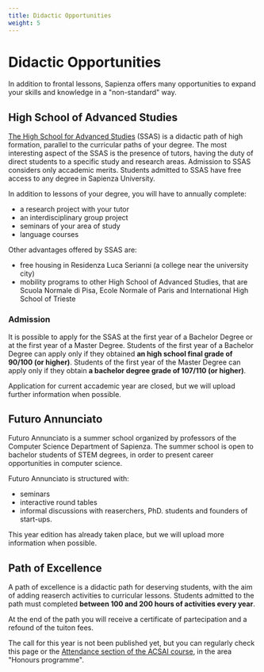 ```yaml
---
title: Didactic Opportunities
weight: 5
---
```

# Didactic Opportunities

In addition to frontal lessons, Sapienza offers many opportunities to expand your skills and knowledge in a "non-standard" way.


## High School of Advanced Studies

[The High School for Advanced Studies](https://web.uniroma1.it/sssas/en) (SSAS) is a didactic path of high formation, parallel to the curricular paths of your degree. The most interesting aspect of the SSAS is the presence of tutors, having the duty of direct students to a specific study and research areas. Admission to SSAS considers only accademic merits. Students admitted to SSAS have free access to any degree in Sapienza University.

In addition to lessons of your degree, you will have to annually complete:
- a research project with your tutor
- an interdisciplinary group project
- seminars of your area of study
- language courses

Other advantages offered by SSAS are:
- free housing in Residenza Luca Serianni (a college near the university city)
- mobility programs to other High School of Advanced Studies, that are Scuola Normale di Pisa, Ecole Normale of Paris and International High School of Trieste

### Admission

It is possible to apply for the SSAS at the first year of a Bachelor Degree or at the first year of a Master Degree. Students of the first year of a Bachelor Degree can apply only if they obtained **an high school final grade of 90/100 (or higher)**. Students of the first year of the Master Degree can apply only if they obtain **a bachelor degree grade of 107/110 (or higher)**.

Application for current accademic year are closed, but we will upload further information when possible.

## Futuro Annunciato

Futuro Annunciato is a summer school organized by professors of the Computer Science Department of Sapienza. The summer school is open to bachelor students of STEM degrees, in order to present career opportunities in computer science. 

Futuro Annunciato is structured with:
- seminars
- interactive round tables
- informal discussions with reaserchers, PhD. students and founders of start-ups. 

This year edition has already taken place, but we will upload more information when possible. 

## Path of Excellence

A path of excellence is a didactic path for deserving students, with the aim of adding reaserch activities to curricular lessons. Students admitted to the path must completed **between 100 and 200 hours of activities every year**.

At the end of the path you will receive a certificate of partecipation and a refound of the tuiton fees. 

The call for this year is not been published yet, but you can regularly check this page or the [Attendance section of the ACSAI course](https://corsidilaurea.uniroma1.it/en/corso/2024/30786/programmazione), in the area "Honours programme".